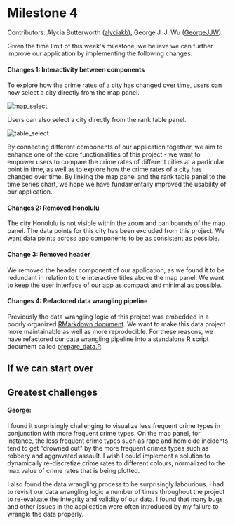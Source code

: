 # Milestone 4

Contributors: Alycia Butterworth ([alyciakb](https://github.com/alyciakb)), George J. J. Wu ([GeorgeJJW](https://github.com/GeorgeJJW))

Given the time limit of this week's milestone, we believe we can further improve our application by implementing the following changes.

#### Changes 1: Interactivity between components

To explore how the crime rates of a city has changed over time, users can now select a city directly from the map panel.

![map_select](https://i.imgur.com/stLxkvv.gif)

Users can also select a city directly from the rank table panel.

![table_select](https://i.imgur.com/9uU5ae1.gif)

By connecting different components of our application together, we aim to enhance one of the core functionalities of this project - we want to empower users to compare the crime rates of different cities at a particular point in time, as well as to explore how the crime rates of a city has changed over time. By linking the map panel and the rank table panel to the time series chart, we hope we have fundamentally improved the usability of our application.

#### Changes 2: Removed Honolulu

The city Honolulu is not visible within the zoom and pan bounds of the map panel. The data points for this city has been excluded from this project. We want data points across app components to be as consistent as possible.

#### Change 3: Removed header

We removed the header component of our application, as we found it to be redundant in relation to the interactive titles above the map panel. We want to keep the user interface of our app as compact and minimal as possible.

#### Changes 4: Refactored data wrangling pipeline

Previously the data wrangling logic of this project was embedded in a poorly organized [RMarkdown document](https://github.com/UBC-MDS/violent_crimes_usa/blob/master/src/eda.Rmd). We want to make this data project more maintainable as well as more reproducible. For these reasons, we have refactored our data wrangling pipeline into a standalone R script document called [prepare_data.R](https://github.com/UBC-MDS/violent_crimes_usa/blob/master/src/prepare_data.R).

## If we can start over




## Greatest challenges

#### George:

I found it surprisingly challenging to visualize less frequent crime types in conjunction with more frequent crime types. On the map panel, for instance, the less frequent crime types such as rape and homicide incidents tend to get "drowned out" by the more frequent crimes types such as robbery and aggravated assault. I wish I could implement a solution to dynamically re-discretize crime rates to different colours, normalized to the max value of crime rates that is being plotted.

I also found the data wrangling process to be surprisingly labourious. I had to revisit our data wrangling logic a number of times throughout the project to re-evaluate the integrity and validity of our data. I found that many bugs and other issues in the application were often introduced by my failure to wrangle the data properly.  
